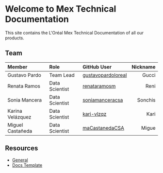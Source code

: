 # Welcome to Mex Technical Documentation

This site contains the L'Oréal Mex Technical Documentation of all our products.

## Team

|Member|Role|GitHub User|Nickname|
|:---|:--|:---|--:|
|Gustavo Pardo|Team Lead|[gustavopardoloreal](https://github.com/gustavopardoloreal)|Gucci|
|Renata Ramos|Data Scientist|[renataramosm](https://github.com/renataramosm)|Reni|
|Sonia Mancera|Data Scientist|[soniamanceracsa](https://github.com/soniamanceracsa)|Sonchis|
|Karina Velázquez|Data Scientist|[kari-vlzqz](https://github.com/kari-vlzqz)|Kari|
|Miguel Castañeda|Data Scientist|[maCastanedaCSA](https://github.com/maCastanedaCSA)|Migue|

## Resources
- [General](general/coding-standards.md)
- [Docs Template](docs-template/intro.md)